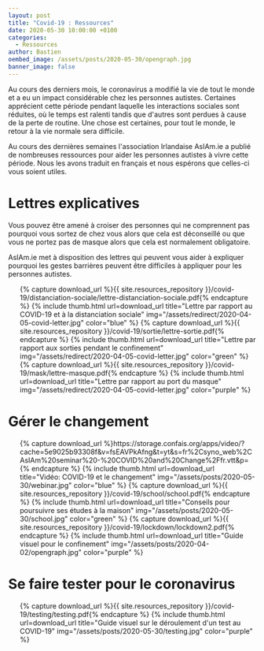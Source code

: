 ```yaml
---
layout: post
title: "Covid-19 : Ressources"
date: 2020-05-30 10:00:00 +0100
categories:
  - Ressources
author: Bastien
oembed_image: /assets/posts/2020-05-30/opengraph.jpg
banner_image: false
---
```



Au cours des derniers mois, le coronavirus a modifié la vie de tout le monde et a eu un impact considérable chez les personnes autistes.
Certaines apprécient cette période pendant laquelle les interactions sociales sont réduites, où le temps est ralenti
tandis que d'autres sont perdues à cause de la perte de routine.
Une chose est certaines, pour tout le monde, le retour à la vie normale sera difficile.

Au cours des dernières semaines l'association Irlandaise AsIAm.ie a publié de nombreuses ressources pour aider les personnes autistes à vivre cette période.
Nous les avons traduit en français et nous espérons que celles-ci vous soient utiles.



# Lettres explicatives

Vous pouvez être amené à croiser des personnes qui ne comprennent pas pourquoi vous sortez de chez vous alors que cela est déconseillé ou que
vous ne portez pas de masque alors que cela est normalement obligatoire.

AsIAm.ie met à disposition des lettres qui peuvent vous aider à expliquer pourquoi les gestes barrières peuvent être difficiles à appliquer pour les personnes autistes.


<ul class="thumb">
 {% capture download_url %}{{ site.resources_repository }}/covid-19/distanciation-sociale/lettre-distanciation-sociale.pdf{% endcapture %}
 {% include thumb.html url=download_url title="Lettre par rapport au COVID-19 et à la distanciation sociale" img="/assets/redirect/2020-04-05-covid-letter.jpg" color="blue" %}
 {% capture download_url %}{{ site.resources_repository }}/covid-19/sortie/lettre-sortie.pdf{% endcapture %}
 {% include thumb.html url=download_url title="Lettre par rapport aux sorties pendant le confinement" img="/assets/redirect/2020-04-05-covid-letter.jpg" color="green" %}
 {% capture download_url %}{{ site.resources_repository }}/covid-19/mask/lettre-masque.pdf{% endcapture %}
 {% include thumb.html url=download_url title="Lettre par rapport au port du masque" img="/assets/redirect/2020-04-05-covid-letter.jpg" color="purple" %}

</ul>


# Gérer le changement

<ul class="thumb">
 {% capture download_url %}https://storage.confais.org/apps/video/?cache=5e9025b93308f&v=fsEAVPkAfng&t=yt&s=fr%2Csyno_web%2CAsIAm%20seminar%20-%20COVID%20and%20Change%2Ffr.vtt&p={% endcapture %}
 {% include thumb.html url=download_url title="Vidéo: COVID-19 et le changement" img="/assets/posts/2020-05-30/webinar.jpg" color="blue" %}
 {% capture download_url %}{{ site.resources_repository }}/covid-19/school/school.pdf{% endcapture %}
 {% include thumb.html url=download_url title="Conseils pour poursuivre ses études à la maison" img="/assets/posts/2020-05-30/school.jpg" color="green" %}
 {% capture download_url %}{{ site.resources_repository }}/covid-19/lockdown/lockdown2.pdf{% endcapture %}
 {% include thumb.html url=download_url title="Guide visuel pour le confinement" img="/assets/posts/2020-04-02/opengraph.jpg" color="purple" %}
</ul>

# Se faire tester pour le coronavirus

<ul class="thumb">
 {% capture download_url %}{{ site.resources_repository }}/covid-19/testing/testing.pdf{% endcapture %}
 {% include thumb.html url=download_url title="Guide visuel sur le déroulement d'un test au COVID-19" img="/assets/posts/2020-05-30/testing.jpg" color="purple" %}
</ul>





